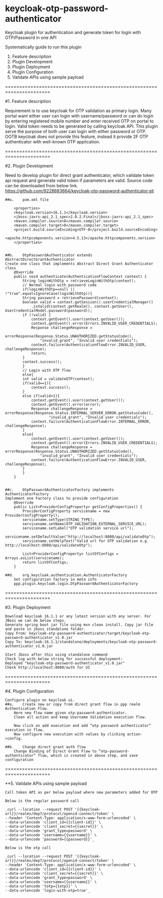 # keycloak-otp-password-authenticator
Keycloak plugin for authentication and generate token for login with OTP/Password in one API

Systematically guide to run this plugin
1.	Feature description
2.	Plugin Development
3.	Plugin Deployment
4.	Plugin Configuration
5.	Validate APIs using sample payload


======================================================================

#1.	Feature description

Requirement is to use keycloak for OTP validation as primary login. Many portal want either user can login with username/password or can do login by entering registered mobile number and enter received OTP on portal to login. Valid token needs to be generated by calling keycloak API. This plugin serve the purpose of both user can login with either password or OTP. OOTB keycloak does not provide this feature, instead it provide 2F OTP authenticator with well-known OTP application. 

======================================================================

#2.	Plugin Development

Need to develop plugin for direct grant authenticator, which validate token api request and generate valid token if parameters are valid. Source code can be downloaded from below link.
https://github.com/9228883664/keycloak-otp-password-authenticator.git

	##a.	pom.xml file

	    <properties>
		<keycloak.version>16.1.1</keycloak.version>
		<jboss-jaxrs-api_2.1_spec>2.0.2.Final</jboss-jaxrs-api_2.1_spec>
		<maven.compiler.source>8</maven.compiler.source>
		<maven.compiler.target>8</maven.compiler.target>
		<project.build.sourceEncoding>UTF-8</project.build.sourceEncoding>
		<apache.httpcomponents.version>4.5.13</apache.httpcomponents.version>
	    </properties>


	##b.	OtpPasswordAuthenticator extends AbstractDirectGrantAuthenticator
	Create one class that implements Abstract Direct Grant Authenticator class
		@Override
		public void authenticate(AuthenticationFlowContext context) {
		    String loginWithOtp = retrieveLoginWithOtp(context);
		    // Normal login with password code
		    if(loginWithOtp==null || !"true".equalsIgnoreCase(loginWithOtp)){
			String password = retrievePassword(context);
			boolean valid = context.getSession().userCredentialManager()
				.isValid(context.getRealm(), context.getUser(), UserCredentialModel.password(password));
			if (!valid) {
			    context.getEvent().user(context.getUser());
			    context.getEvent().error(Errors.INVALID_USER_CREDENTIALS);
			    Response challengeResponse = 
				errorResponse(Response.Status.UNAUTHORIZED.getStatusCode(), 
					"invalid_grant", "Invalid user credentials");
			    context.failure(AuthenticationFlowError.INVALID_USER, challengeResponse);
			    return;
			}
			context.success();
		    }
		    // Login with OTP flow
		    else{
			int valid = validateOTP(context);
			if(valid==1){
			    context.success();
			}
			else if(valid<1){
			    context.getEvent().user(context.getUser());
			    context.getEvent().error(error);
			    Response challengeResponse = errorResponse(Response.Status.INTERNAL_SERVER_ERROR.getStatusCode(),   
						"invalid_grant", "Invalid user credentials");
			    context.failure(AuthenticationFlowError.INTERNAL_ERROR, challengeResponse);
			}
			else{
			    context.getEvent().user(context.getUser());
			    context.getEvent().error(Errors.INVALID_USER_CREDENTIALS);
			    Response challengeResponse = errorResponse(Response.Status.UNAUTHORIZED.getStatusCode(), 
					"invalid_grant", "Invalid user credentials");
			    context.failure(AuthenticationFlowError.INVALID_USER, challengeResponse);
			}
		    }
		}


	##c.	OtpPasswordAuthenticatorFactory implements AuthenticatorFactory
	Implement one Factory class to provide configuration 
		@Override
		public List<ProviderConfigProperty> getConfigProperties() {
		    ProviderConfigProperty servicename = new ProviderConfigProperty();
		    servicename.setType(STRING_TYPE);
		    servicename.setName(OTP_VALIDATION_EXTERNAL_SERVICE_URL);
		    servicename.setLabel("OTP validation service url");
		    servicename.setDefaultValue("http://localhost:8080/api/validateOtp");
		    servicename.setHelpText("Valid url for OTP validation e.g. http://localhost:8080/api/validateOtp");

		    List<ProviderConfigProperty> listOfConfigs = Arrays.asList(servicename);
		    return listOfConfigs;
		}

	##d.	org.keycloak.authentication.AuthenticatorFactory
		Set configuration factory in meta info
		ppp.plugin.keycloak.login.OtpPasswordAuthenticatorFactory

======================================================================

#3.	Plugin Deployment

	Download keycloak 16.1.1 or any latest version with any server. For JBoss we can do below steps.
	Generate spring boot jar file using mvn clean install. Copy jar file and paste in jboss standalone folder.
	Copy From: keycloak-otp-password-authenticator/target/keycloak-otp-password-authenticator_v1.0.jar
	Copy To: keycloak-16.1.1/standalone/deployments/keycloak-otp-password-authenticator_v1.0.jar

	Start Jboss after this using standalone command 
	Check log with below string for successful deployment: 
	Deployed "keycloak-otp-password-authenticator_v1.0.jar"
	Check http://localhost:8080/auth for UI

======================================================================

#4.	Plugin Configuration

	Configure plugin on keycloak ui.
	##a.	Create new or copy from direct grant flow in ppp realm Authentication Flow.
		Here new flow name given otp-password-authenticator.
		Clean all action and keep Username Validation execution flow.

		Now click on add execution and add “otp password authenticator” execution in flow.
		Now configure new execution with values by clicking action->config.

	##b.	Change direct grant auth flow
		Change Binding of Direct Grant Flow to “otp-password-authenticator” flow, which is created in above step, and save configuration

======================================================================

**5.	Validate APIs using sample payload

	Call token API as per below payload where new parameters added for OTP
	
	Below is the regular password call
	
	_curl --location --request POST '{{keycloak-url}}/realms/dep7/protocol/openid-connect/token' \
	--header 'Content-Type: application/x-www-form-urlencoded' \
	--data-urlencode 'client_id={{client-id}}' \
	--data-urlencode 'client_secret={{secret}}' \
	--data-urlencode 'grant_type=password' \
	--data-urlencode 'username={{username}}' \
	--data-urlencode 'password={{password}}'_

	Below is the otp call
	
	_curl --location --request POST '{{keycloak-url}}/realms/dep7/protocol/openid-connect/token' \
	--header 'Content-Type: application/x-www-form-urlencoded' \
	--data-urlencode 'client_id={{client-id}}' \
	--data-urlencode 'client_secret={{secret}}' \
	--data-urlencode 'grant_type=password' \
	--data-urlencode 'username={{username}}' \
	--data-urlencode 'totp={{otp}}' \
	--data-urlencode 'login-with-otp=true'_






